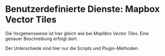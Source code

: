 # Benutzerdefinierte Dienste: Mapbox Vector Tiles

Die Vorgehensweise ist hier gleich wie bei *Maplibre Vector Tiles*. 
Eine genauer Beschreibung erfolgt dort.

Der Unterschiede sind hier nur die Scripts und Plugin-Methoden.